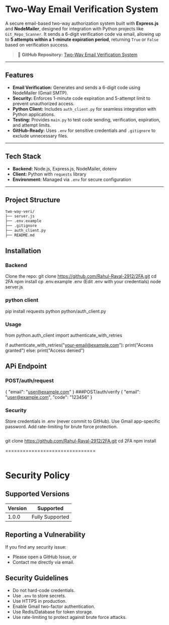 # Two-Way Email Verification System

A secure email-based two-way authorization system built with **Express.js** and **NodeMailer**, designed for integration with Python projects like `Git_Repo_Scanner`. It sends a 6-digit verification code via email, allowing up to **5 attempts within a 1-minute expiration period**, returning `True` or `False` based on verification success.

> 🔗 **GitHub Repository:** [Two-Way Email Verification System](https://github.com/Rahul-Raval-2912/2FA)

---

## Features

- **Email Verification:** Generates and sends a 6-digit code using NodeMailer (Gmail SMTP).
- **Security:** Enforces 1-minute code expiration and 5-attempt limit to prevent unauthorized access.
- **Python Client:** Includes `auth_client.py` for seamless integration with Python applications.
- **Testing:** Provides `main.py` to test code sending, verification, expiration, and attempt limits.
- **GitHub-Ready:** Uses `.env` for sensitive credentials and `.gitignore` to exclude unnecessary files.

---

## Tech Stack

- **Backend:** Node.js, Express.js, NodeMailer, dotenv
- **Client:** Python with `requests` library
- **Environment:** Managed via `.env` for secure configuration

---

## Project Structure

```bash
two-way-veri/
├── server.js           
├── .env.example        
├── .gitignore                 
├── auth_client.py           
├── README.md           
```
## Installation
### Backend
Clone the repo:
git clone https://github.com/Rahul-Raval-2912/2FA.git
cd 2FA
npm install
cp .env.example .env
(Edit .env with your credentials)
node server.js

### python client
pip install requests
python python/auth_client.py

### Usage
from python.auth_client import authenticate_with_retries

if authenticate_with_retries("your-email@example.com"):
    print("Access granted")
else:
    print("Access denied")
## APi Endpoint
### POST/auth/request
{ "email": "user@example.com" }
###POST/auth/verify
{ "email": "user@example.com", "code": "123456" }

### Security
Store credentials in .env (never commit to GitHub).
Use Gmail app-specific password.
Add rate-limiting for brute force protection.

```
```
git clone https://github.com/Rahul-Raval-2912/2FA.git
cd 2FA
npm install




===============================
```markdown
```
# Security Policy

## Supported Versions

| Version | Supported          |
|---------|---------------------|
| 1.0.0   | Fully Supported |

## Reporting a Vulnerability

If you find any security issue:

- Please open a GitHub Issue, or
- Contact me directly via email.

## Security Guidelines

- Do not hard-code credentials.
- Use `.env` to store secrets.
- Use HTTPS in production.
- Enable Gmail two-factor authentication.
- Use Redis/Database for token storage.
- Use rate-limiting to protect against brute force attacks.

